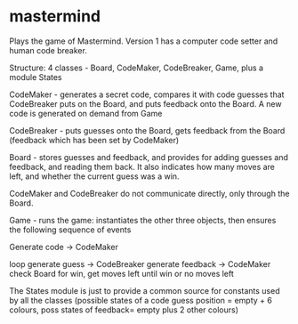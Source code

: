 # mastermind

Plays the game of Mastermind.  Version 1 has a computer code setter and human code breaker.

Structure: 4 classes - Board, CodeMaker, CodeBreaker, Game, plus a module States

CodeMaker - generates a secret code, compares it with code guesses that CodeBreaker puts on the Board, and puts feedback onto the Board.  A new code is generated on demand from Game

CodeBreaker - puts guesses onto the Board, gets feedback from the Board (feedback which has been set by CodeMaker)

Board - stores guesses and feedback, and provides for adding guesses and feedback, and reading them back. It also indicates how many moves are left, and whether the current guess was a win.

CodeMaker and CodeBreaker do not communicate directly, only through the Board.

Game - runs the game: instantiates the other three objects, then ensures the following sequence of events

Generate code -> CodeMaker

loop
  generate guess -> CodeBreaker
  generate feedback -> CodeMaker
  check Board for win, get moves left
until win or no moves left

The States module is just to provide a common source for constants used by all the classes (possible states of a code guess position = empty + 6 colours, poss states of feedback= empty plus 2 other colours)